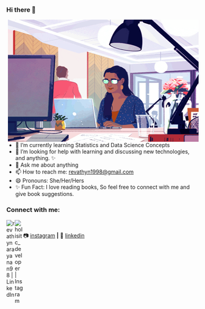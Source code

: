 ### Hi there 👋

<img align="right" alt="GIF" src="https://github.com/revathynarayanan98/revathynarayanan98/blob/main/code.gif?raw=true" width="500" height="320" />



- 🌱 I’m currently learning Statistics and Data Science Concepts
- 🤔 I’m looking for help with learning and discussing new technologies, and anything. ✨
- 💬 Ask me about anything
- 📫 How to reach me: revathyn1998@gmail.com
- 😄 Pronouns: She/Her/Hers
- ✨ Fun Fact: I love reading books, So feel free to connect with me and give book suggestions. 

### Connect with me:
[<img align="left" alt="revathynarayanan98 | LinkedIn" width="22px" src= "https://img.icons8.com/ultraviolet/80/000000/linkedin.png"/>][linkedin]
[<img align="left" alt="holisitc_developer | Instagram" width="22px" src="https://cdn.jsdelivr.net/npm/simple-icons@v3/icons/instagram.svg" />][instagram]


<br />

📷 [instagram][instagram] **|** 
👔 [linkedin][linkedin]



[instagram]: https://instagram.com/revathy.nn
[linkedin]: https://linkedin.com/in/revathynarayanan




  

